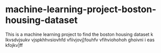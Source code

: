 # machine-learning-project-boston-housing-dataset
 This is a machine learning project to find the boston housing dataset 
k
lkvsdvjsukv
vjspkhhvsiovhfd
vfiivjovj]fouhfv
vfihviohohoh
ghoivni
i eas 
kfojkv]ff
